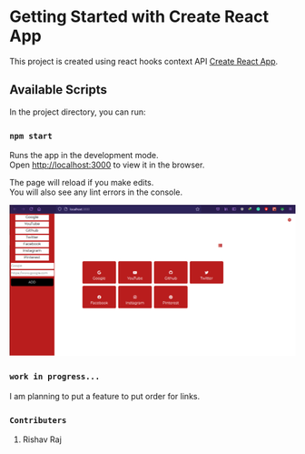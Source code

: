 # Getting Started with Create React App

This project is created using react hooks context API [Create React App](https://github.com/facebook/create-react-app).

## Available Scripts

In the project directory, you can run:

### `npm start`

Runs the app in the development mode.\
Open [http://localhost:3000](http://localhost:3000) to view it in the browser.

The page will reload if you make edits.\
You will also see any lint errors in the console.

![ScreenShot](https://github.com/Rishav-mngo/new-tab-Manager/blob/main/Capture.png)

### `work in progress...`

I am planning to put a feature to put order for links.

### `Contributers`

1. Rishav Raj
